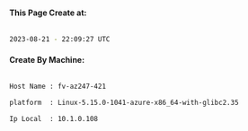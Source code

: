 
   
#### This Page Create at:

```bash

2023-08-21 - 22:09:27 UTC

```

#### Create By Machine:

```bash

Host Name : fv-az247-421

platform  : Linux-5.15.0-1041-azure-x86_64-with-glibc2.35

Ip Local  : 10.1.0.108

```

